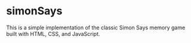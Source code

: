 # simonSays
This is a simple implementation of the classic Simon Says memory game built with HTML, CSS, and JavaScript.
